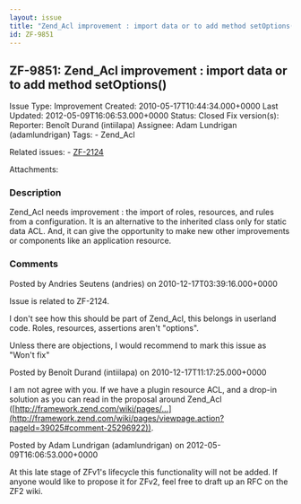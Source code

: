 ```yaml
---
layout: issue
title: "Zend_Acl improvement : import data or to add method setOptions()"
id: ZF-9851
---
```


ZF-9851: Zend\_Acl improvement : import data or to add method setOptions()
--------------------------------------------------------------------------

 Issue Type: Improvement Created: 2010-05-17T10:44:34.000+0000 Last Updated: 2012-05-09T16:06:53.000+0000 Status: Closed Fix version(s): 
 Reporter:  Benoît Durand (intiilapa)  Assignee:  Adam Lundrigan (adamlundrigan)  Tags: - Zend\_Acl
 
 Related issues: - [ZF-2124](/issues/browse/ZF-2124)
 
 Attachments: 
### Description

Zend\_Acl needs improvement : the import of roles, resources, and rules from a configuration. It is an alternative to the inherited class only for static data ACL. And, it can give the opportunity to make new other improvements or components like an application resource.

 

 

### Comments

Posted by Andries Seutens (andries) on 2010-12-17T03:39:16.000+0000

Issue is related to ZF-2124.

I don't see how this should be part of Zend\_Acl, this belongs in userland code. Roles, resources, assertions aren't "options".

Unless there are objections, I would recommend to mark this issue as "Won't fix"

 

 

Posted by Benoît Durand (intiilapa) on 2010-12-17T11:17:25.000+0000

I am not agree with you. If we have a plugin resource ACL, and a drop-in solution as you can read in the proposal around Zend\_Acl ([http://framework.zend.com/wiki/pages/…](http://framework.zend.com/wiki/pages/viewpage.action?pageId=39025#comment-25296922)).

 

 

Posted by Adam Lundrigan (adamlundrigan) on 2012-05-09T16:06:53.000+0000

At this late stage of ZFv1's lifecycle this functionality will not be added. If anyone would like to propose it for ZFv2, feel free to draft up an RFC on the ZF2 wiki.

 

 